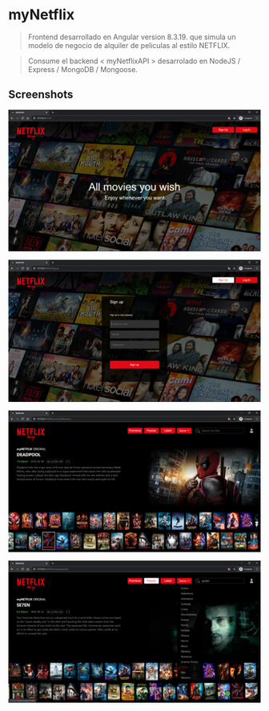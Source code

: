 # myNetflix

> Frontend desarrollado en Angular version 8.3.19. que simula un modelo de negocio de alquiler de peliculas al estilo NETFLIX.

> Consume el backend < myNetflixAPI > desarrolado en NodeJS / Express / MongoDB / Mongoose.

## Screenshots

![](screenshots/screenshot1.png)


![](screenshots/screenshot2.png)


![](screenshots/screenshot5.png)


![](screenshots/screenshot4.png)
